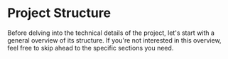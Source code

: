 # Project Structure

Before delving into the technical details of the project, let's start with a general overview of its structure. If you're not interested in this overview, feel free to skip ahead to the specific sections you need.
